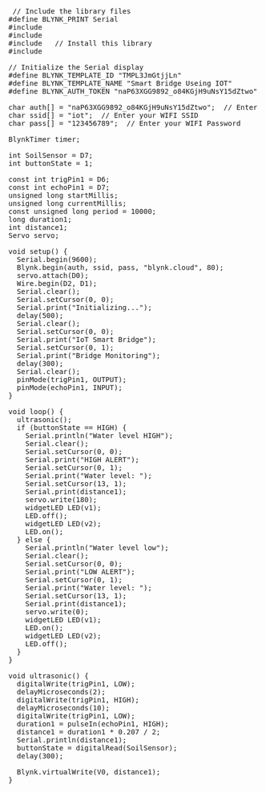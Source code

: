 <pre>
 // Include the library files
#define BLYNK_PRINT Serial
#include <ESP8266WiFi.h>
#include <BlynkSimpleEsp8266.h>
#include <Servo.h>  // Install this library  
#include <Wire.h>

// Initialize the Serial display
#define BLYNK_TEMPLATE_ID "TMPL3JmGtjjLn"
#define BLYNK_TEMPLATE_NAME "Smart Bridge Useing IOT"
#define BLYNK_AUTH_TOKEN "naP63XGG9892_o84KGjH9uNsY15dZtwo"

char auth[] = "naP63XGG9892_o84KGjH9uNsY15dZtwo";  // Enter your Blynk Auth token
char ssid[] = "iot";  // Enter your WIFI SSID
char pass[] = "123456789";  // Enter your WIFI Password

BlynkTimer timer;

int SoilSensor = D7;
int buttonState = 1;

const int trigPin1 = D6;
const int echoPin1 = D7;
unsigned long startMillis;
unsigned long currentMillis;
const unsigned long period = 10000;
long duration1;
int distance1;
Servo servo;

void setup() {
  Serial.begin(9600);
  Blynk.begin(auth, ssid, pass, "blynk.cloud", 80);
  servo.attach(D0);
  Wire.begin(D2, D1);
  Serial.clear();
  Serial.setCursor(0, 0);
  Serial.print("Initializing...");
  delay(500);
  Serial.clear();
  Serial.setCursor(0, 0);
  Serial.print("IoT Smart Bridge");
  Serial.setCursor(0, 1);
  Serial.print("Bridge Monitoring");
  delay(300);
  Serial.clear();
  pinMode(trigPin1, OUTPUT);
  pinMode(echoPin1, INPUT);
}

void loop() {
  ultrasonic();
  if (buttonState == HIGH) {
    Serial.println("Water level HIGH");
    Serial.clear();
    Serial.setCursor(0, 0);
    Serial.print("HIGH ALERT");
    Serial.setCursor(0, 1);
    Serial.print("Water level: ");
    Serial.setCursor(13, 1);
    Serial.print(distance1);
    servo.write(180);
    widgetLED LED(v1);
    LED.off();
    widgetLED LED(v2);
    LED.on();
  } else {
    Serial.println("Water level low");
    Serial.clear();
    Serial.setCursor(0, 0);
    Serial.print("LOW ALERT");
    Serial.setCursor(0, 1);
    Serial.print("Water level: ");
    Serial.setCursor(13, 1);
    Serial.print(distance1);
    servo.write(0);
    widgetLED LED(v1);
    LED.on();
    widgetLED LED(v2);
    LED.off();
  }
}

void ultrasonic() {
  digitalWrite(trigPin1, LOW);
  delayMicroseconds(2);
  digitalWrite(trigPin1, HIGH);
  delayMicroseconds(10);
  digitalWrite(trigPin1, LOW);
  duration1 = pulseIn(echoPin1, HIGH);
  distance1 = duration1 * 0.207 / 2;
  Serial.println(distance1);
  buttonState = digitalRead(SoilSensor);
  delay(300);

  Blynk.virtualWrite(V0, distance1);
}

</pre>
